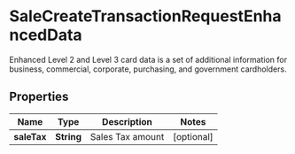 

# SaleCreateTransactionRequestEnhancedData

Enhanced Level 2 and Level 3 card data is a set of additional information for business, commercial, corporate, purchasing, and government cardholders.

## Properties

| Name | Type | Description | Notes |
|------------ | ------------- | ------------- | -------------|
|**saleTax** | **String** | Sales Tax amount |  [optional] |



